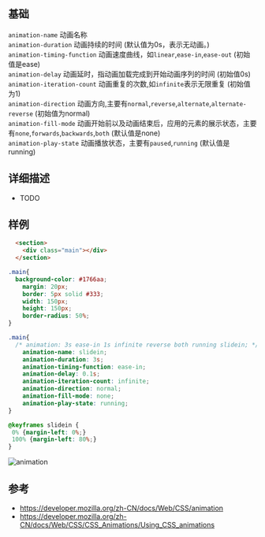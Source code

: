 
## 基础

`animation-name` 动画名称  
`animation-duration` 动画持续的时间 (默认值为0s，表示无动画。)  
`animation-timing-function` 动画速度曲线，如`linear`,`ease-in`,`ease-out` (初始值是ease)  
`animation-delay` 动画延时，指动画加载完成到开始动画序列的时间  (初始值0s)  
`animation-iteration-count` 动画重复的次数,如`infinite`表示无限重复  (初始值为1)  
`animation-direction` 动画方向,主要有`normal`,`reverse`,`alternate`,`alternate-reverse`  (初始值为normal)  
`animation-fill-mode` 动画开始前以及动画结束后，应用的元素的展示状态，主要有`none`,`forwards`,`backwards`,`both`  (默认值是none)  
`animation-play-state` 动画播放状态，主要有`paused`,`running`  (默认值是running)  

## 详细描述
- TODO 

## 样例

```html
  <section>
    <div class="main"></div>
  </section>
```

```css
.main{
  background-color: #1766aa;
    margin: 20px;
    border: 5px solid #333;
    width: 150px;
    height: 150px;
    border-radius: 50%;
}

.main{
  /* animation: 3s ease-in 1s infinite reverse both running slidein; */
    animation-name: slidein;
    animation-duration: 3s;
    animation-timing-function: ease-in;
    animation-delay: 0.1s;
    animation-iteration-count: infinite;
    animation-direction: normal;
    animation-fill-mode: none;
    animation-play-state: running;
}

@keyframes slidein {
 0% {margin-left: 0%;}
 100% {margin-left: 80%;}
}
```

![animation](https://user-images.githubusercontent.com/16630659/59418639-f21ff880-8dfb-11e9-8771-3fccb3da8088.gif)


## 参考
- https://developer.mozilla.org/zh-CN/docs/Web/CSS/animation
- https://developer.mozilla.org/zh-CN/docs/Web/CSS/CSS_Animations/Using_CSS_animations

